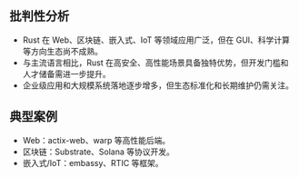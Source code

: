 ## 批判性分析

- Rust 在 Web、区块链、嵌入式、IoT 等领域应用广泛，但在 GUI、科学计算等方向生态尚不成熟。
- 与主流语言相比，Rust 在高安全、高性能场景具备独特优势，但开发门槛和人才储备需进一步提升。
- 企业级应用和大规模系统落地逐步增多，但生态标准化和长期维护仍需关注。

## 典型案例

- Web：actix-web、warp 等高性能后端。
- 区块链：Substrate、Solana 等协议开发。
- 嵌入式/IoT：embassy、RTIC 等框架。
